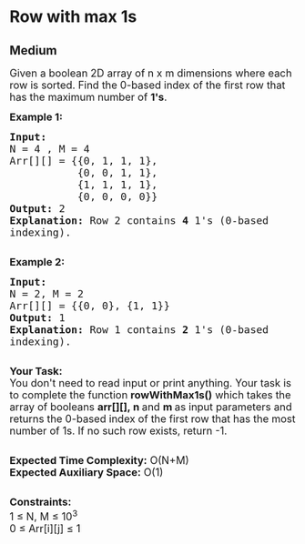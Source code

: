 # Row with max 1s
## Medium 
<div class="problem-statement" bis_skin_checked="1">
                <p></p><p><span style="font-size:18px">Given a boolean 2D array of n x m dimensions where each row is sorted. Find&nbsp;the&nbsp;0-based index of the first row&nbsp;that has&nbsp;the maximum number of <strong>1's</strong>.</span></p>

<p><span style="font-size:18px"><strong>Example 1:</strong></span></p>

<pre style="position: relative;"><span style="font-size:18px"><strong>Input: 
</strong>N = 4 , M = 4
Arr[][] = {{0, 1, 1, 1},
           {0, 0, 1, 1},
           {1, 1, 1, 1},
           {0, 0, 0, 0}}
<strong>Output:</strong> 2
<strong>Explanation:</strong> Row 2 contains <strong>4</strong> 1's (0-based
indexing).
</span><div class="open_grepper_editor" title="Edit &amp; Save To Grepper" bis_skin_checked="1"></div></pre>

<p><br>
<span style="font-size:18px"><strong>Example 2:</strong></span></p>

<pre style="position: relative;"><span style="font-size:18px"><strong>Input:</strong> 
N = 2, M = 2
Arr[][] = {{0, 0}, {1, 1}}
<strong>Output:</strong> 1
<strong>Explanation:</strong> Row 1 contains <strong>2</strong> 1's (0-based
indexing).
</span><div class="open_grepper_editor" title="Edit &amp; Save To Grepper" bis_skin_checked="1"></div></pre>

<p><br>
<span style="font-size:18px"><strong>Your Task:&nbsp;&nbsp;</strong><br>
You don't need to read input or print anything. Your task is to complete the function&nbsp;<strong>rowWithMax1s()</strong>&nbsp;which takes the array of booleans&nbsp;<strong>arr[][],</strong><strong>&nbsp;n </strong>and <strong>m&nbsp;</strong>as input parameters and returns the 0-based index of the first row that has the most number of 1s. If no such&nbsp;row exists, return -1.</span><br>
&nbsp;</p>

<p><span style="font-size:18px"><strong>Expected Time Complexity:</strong>&nbsp;O(N+M)<br>
<strong>Expected Auxiliary Space:</strong>&nbsp;O(1)</span></p>

<p><br>
<span style="font-size:18px"><strong>Constraints:</strong><br>
1 ≤ N, M&nbsp;≤ 10<sup>3</sup><br>
0 ≤ Arr[i][j]&nbsp;≤ 1&nbsp;</span></p>

<p>&nbsp;</p>
 <p></p>
            </div>